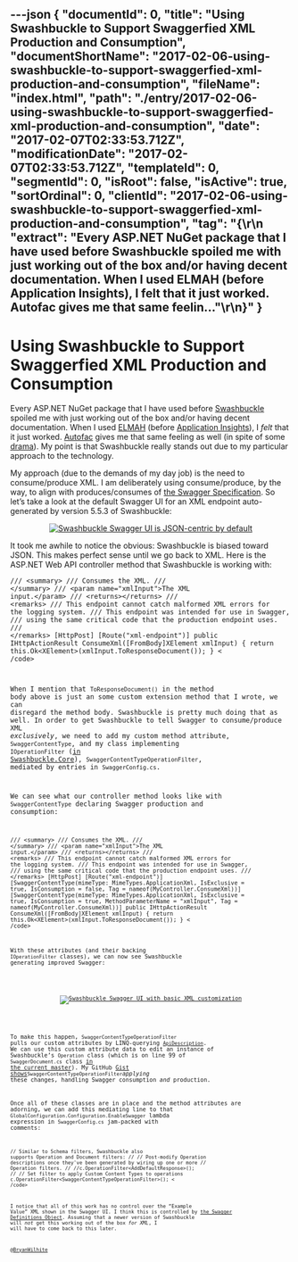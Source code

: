 ---json
{
  "documentId": 0,
  "title": "Using Swashbuckle to Support Swaggerfied XML Production and Consumption",
  "documentShortName": "2017-02-06-using-swashbuckle-to-support-swaggerfied-xml-production-and-consumption",
  "fileName": "index.html",
  "path": "./entry/2017-02-06-using-swashbuckle-to-support-swaggerfied-xml-production-and-consumption",
  "date": "2017-02-07T02:33:53.712Z",
  "modificationDate": "2017-02-07T02:33:53.712Z",
  "templateId": 0,
  "segmentId": 0,
  "isRoot": false,
  "isActive": true,
  "sortOrdinal": 0,
  "clientId": "2017-02-06-using-swashbuckle-to-support-swaggerfied-xml-production-and-consumption",
  "tag": "{\r\n  \"extract\": \"Every ASP.NET NuGet package that I have used before Swashbuckle spoiled me with just working out of the box and/or having decent documentation. When I used ELMAH (before Application Insights), I felt that it just worked. Autofac gives me that same feelin...\"\r\n}"
}
---

# Using Swashbuckle to Support Swaggerfied XML Production and Consumption

Every ASP.NET NuGet package that I have used before [Swashbuckle](http://www.nuget.org/packages/Swashbuckle/5.5.3) spoiled me with just working out of the box and/or having decent documentation. When I used [ELMAH](https://www.nuget.org/packages/elmah/) (before [Application Insights](https://azure.microsoft.com/en-us/services/application-insights/)), I *felt* that it just worked. [Autofac](https://www.nuget.org/packages/Autofac/) gives me that same feeling as well (in spite of some [drama](http://songhayblog.azurewebsites.net/entry/my-autofac-packages-drama)). My point is that Swashbuckle really stands out due to my particular approach to the technology.

My approach (due to the demands of my day job) is the need to consume/produce XML. I am deliberately using consume/produce, by the way, to align with produces/consumes of [the Swagger Specification](http://swagger.io/specification/). So let’s take a look at the default Swagger UI for an XML endpoint auto-generated by version 5.5.3 of Swashbuckle:

<div style="text-align:center">

[<img src="https://farm1.staticflickr.com/645/31941217903_4d0bf088c2_z_d.jpg" alt="Swashbuckle Swagger UI is JSON-centric by default" title="!*m81">](https://www.flickr.com/photos/wilhite/31941217903/in/dateposted-public/)

</div>

It took me awhile to notice the obvious: Swashbuckle is biased toward JSON. This makes perfect sense until we go back to XML. Here is the ASP.NET Web API controller method that Swashbuckle is working with:

<code class="lang-c#">/// &lt;summary&gt;
/// Consumes the XML.
/// &lt;/summary&gt;
/// &lt;param name="xmlInput"&gt;The XML input.&lt;/param&gt;
/// &lt;returns&gt;&lt;/returns&gt;
/// &lt;remarks&gt;
/// This endpoint cannot catch malformed XML errors for the logging system.
/// This endpoint was intended for use in Swagger,
/// using the same critical code that the production endpoint uses.
/// &lt;/remarks&gt;
[HttpPost]
[Route("xml-endpoint")]
public IHttpActionResult ConsumeXml([FromBody]XElement xmlInput)
{
    return this.Ok&lt;XElement&gt;(xmlInput.ToResponseDocument());
}
<
/code>

When I mention that `ToResponseDocument()` in the method body above is just an some custom extension method that I wrote, we can disregard the method body. Swashbuckle is pretty much doing that as well. In order to get Swashbuckle to tell Swagger to consume/produce XML *exclusively*, we need to add my custom method attribute, `SwaggerContentType`, and my class implementing `IOperationFilter` ([in Swashbuckle.Core](https://github.com/domaindrivendev/Swashbuckle/blob/master/Swashbuckle.Core/Swagger/IOperationFilter.cs)), `SwaggerContentTypeOperationFilter`, mediated by entries in `SwaggerConfig.cs`.

We can see what our controller method looks like with `SwaggerContentType` declaring Swagger production and consumption:

<code class="lang-c#">/// &lt;summary&gt;
/// Consumes the XML.
/// &lt;/summary&gt;
/// &lt;param name="xmlInput"&gt;The XML input.&lt;/param&gt;
/// &lt;returns&gt;&lt;/returns&gt;
/// &lt;remarks&gt;
/// This endpoint cannot catch malformed XML errors for the logging system.
/// This endpoint was intended for use in Swagger,
/// using the same critical code that the production endpoint uses.
/// &lt;/remarks&gt;
[HttpPost]
[Route("xml-endpoint")]
[SwaggerContentType(mimeType: MimeTypes.ApplicationXml,
    IsExclusive = true,
    IsConsumption = false,
    Tag = nameof(MyController.ConsumeXml))]
[SwaggerContentType(mimeType: MimeTypes.ApplicationXml,
    IsExclusive = true,
    IsConsumption = true,
    MethodParameterName = "xmlInput",
    Tag = nameof(MyController.ConsumeXml))]
public IHttpActionResult ConsumeXml([FromBody]XElement xmlInput)
{
    return this.Ok&lt;XElement&gt;(xmlInput.ToResponseDocument());
}
<
/code>

With these attributes (and their backing `IOperationFilter` classes), we can now see Swashbuckle generating improved Swagger:

<div style="text-align:center">

[<img src="https://farm1.staticflickr.com/584/32714653736_330d5a60cd_z_d.jpg" alt="Swashbuckle Swagger UI with basic XML customization">](https://www.flickr.com/photos/wilhite/32714653736/in/dateposted-public/)

</div>

To make this happen, `SwaggerContentTypeOperationFilter` pulls our custom attributes by LINQ-querying [`ApiDescription`](https://msdn.microsoft.com/en-us/library/system.web.http.description.apidescription%28v=vs.118%29.aspx). We can use this custom attribute data to edit an instance of Swashbuckle’s `Operation` class (which is on line 99 of `SwaggerDocument.cs` class [in the current master](https://github.com/domaindrivendev/Swashbuckle/blob/master/Swashbuckle.Core/Swagger/SwaggerDocument.cs#L99)). My GitHub [Gist shows](https://gist.github.com/BryanWilhite/1a0e8c14a5002995aa5eb7984bfa5cd0#file-swaggercontenttypeoperationfilter-cs)`SwaggerContentTypeOperationFilter`*applying* these changes, handling Swagger consumption *and* production.

Once all of these classes are in place and the method attributes are adorning, we can add this mediating line to that `GlobalConfiguration.Configuration.EnableSwagger` lambda expression in `SwaggerConfig.cs` jam-packed with comments:

<code class="lang-C#">// Similar to Schema filters, Swashbuckle also supports Operation and Document filters:
//
// Post-modify Operation descriptions once they've been generated by wiring up one or more
// Operation filters.
//
//c.OperationFilter&lt;AddDefaultResponse&gt;();
//
// Set filter to apply Custom Content Types to operations
c.OperationFilter&lt;SwaggerContentTypeOperationFilter&gt;();
<
/code>

I notice that all of this work has no control over the “Example Value” XML shown in the Swagger UI. I think this is controlled by [the Swagger Definitions Object](http://swagger.io/specification/#definitionsObject). Assuming that a newer version of Swashbuckle will *not* get this working out of the box *for XML*, I will have to come back to this later.

@[BryanWilhite](https://twitter.com/BryanWilhite)

